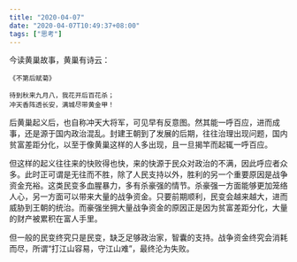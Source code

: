 ```yaml
---
title: "2020-04-07"
date: "2020-04-07T10:49:37+08:00"
tags: ["思考"]
---
```


今读黄巢故事，黄巢有诗云：

```
《不第后赋菊》

待到秋来九月八，我花开后百花杀；
冲天香阵透长安，满城尽带黄金甲！
```

后黄巢起义后，也自称冲天大将军，可见早有反意图。然其能一呼百应，进而成事，还是源于国内政治混乱。封建王朝到了发展的后期，往往治理出现问题，国内贫富差距分化，以至于像黄巢这样的人多出现，且一旦揭竿而起辄一呼百应。

但这样的起义往往来的快败得也快，来的快源于民众对政治的不满，因此呼应者众多。此时正可谓是无往而不胜，除了人民支持以外，胜利的另一个重要原因是战争资金充裕。这类民变多血腥暴力，多有杀豪强的情节。杀豪强一方面能够更加笼络人心，另一方面可以带来大量的战争资金。只要前期顺利，民变会越来越大，进而威胁到王朝的统治。而豪强坐拥大量战争资金的原因正是因为贫富差距分化，大量的财产被累积在富人手里。

但一般的民变终究只是民变，缺乏足够政治家，智囊的支持。战争资金终究会消耗而尽，所谓“打江山容易，守江山难”，最终沦为失败。